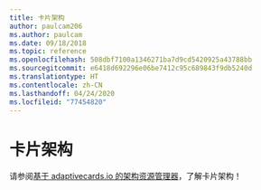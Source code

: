 ```yaml
---
title: 卡片架构
author: paulcam206
ms.author: paulcam
ms.date: 09/18/2018
ms.topic: reference
ms.openlocfilehash: 508dbf7100a1346271ba7d9cd5420925a43788bb
ms.sourcegitcommit: e6418d692296e06be7412c95c689843f9db5240d
ms.translationtype: HT
ms.contentlocale: zh-CN
ms.lasthandoff: 04/24/2020
ms.locfileid: "77454820"
---
```

# <a name="card-schema"></a>卡片架构

请参阅[基于 adaptivecards.io 的架构资源管理器](https://adaptivecards.io/explorer/)，了解卡片架构！
